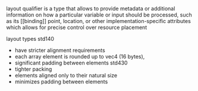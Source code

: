 layout qualifier is a type that allows to provide metadata or additional information on how a particular variable or input should be processed, such as its [[binding]] point, location, or other implementation-specific attributes
which allows for precise control over resource placement

layout types
std140 
- have stricter alignment requirements
- each array element is rounded up to vec4 (16 bytes),
- significant padding between elements
std430
- tighter packing
- elements aligned only to their natural size
- minimizes padding between elements